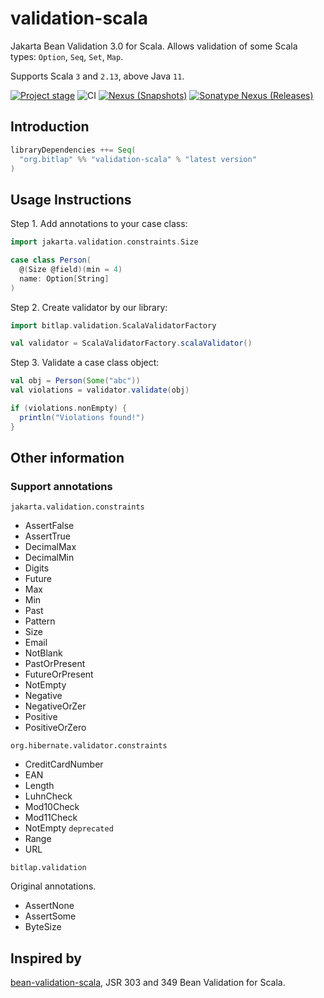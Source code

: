 # validation-scala

Jakarta Bean Validation 3.0 for Scala. Allows validation of some Scala types: `Option`, `Seq`, `Set`, `Map`.

Supports Scala `3` and `2.13`, above Java `11`.

[![Project stage][Badge-Stage]][Badge-Stage-Page] ![CI][Badge-CI] [![Nexus (Snapshots)][Badge-Snapshots]][Link-Snapshots] [![Sonatype Nexus (Releases)][Badge-Releases]][Link-Releases]

[Badge-Stage]: https://img.shields.io/badge/Project%20Stage-Experimental-orange.svg
[Badge-Stage-Page]: https://github.com/bitlap/bitlap/wiki/Project-Stages

[Badge-CI]: https://github.com/bitlap/validation-scala/actions/workflows/scala.yml/badge.svg
[Badge-Snapshots]: https://img.shields.io/nexus/s/org.bitlap/validation-scala_3?server=https%3A%2F%2Fs01.oss.sonatype.org
[Link-Snapshots]: https://oss.sonatype.org/content/repositories/snapshots/org/bitlap/validation-scala_3/

[Badge-Releases]: https://img.shields.io/nexus/r/org.bitlap/validation-scala_3?server=https%3A%2F%2Fs01.oss.sonatype.org
[Link-Releases]: https://oss.sonatype.org/content/repositories/releases/org/bitlap/validation-scala_3/

## Introduction

```scala
libraryDependencies ++= Seq(
  "org.bitlap" %% "validation-scala" % "latest version"
)
```

## Usage Instructions

Step 1. Add annotations to your case class:
```scala
import jakarta.validation.constraints.Size

case class Person(
  @(Size @field)(min = 4)
  name: Option[String]
)
```

Step 2. Create validator by our library:
```scala
import bitlap.validation.ScalaValidatorFactory

val validator = ScalaValidatorFactory.scalaValidator()
```

Step 3. Validate a case class object:
```scala
val obj = Person(Some("abc"))
val violations = validator.validate(obj)

if (violations.nonEmpty) {
  println("Violations found!")
}
```

## Other information

### Support annotations

`jakarta.validation.constraints`

- AssertFalse
- AssertTrue
- DecimalMax
- DecimalMin
- Digits
- Future
- Max
- Min
- Past
- Pattern
- Size
- Email
- NotBlank
- PastOrPresent
- FutureOrPresent
- NotEmpty
- Negative
- NegativeOrZer
- Positive
- PositiveOrZero

`org.hibernate.validator.constraints`

- CreditCardNumber
- EAN
- Length
- LuhnCheck
- Mod10Check
- Mod11Check
- NotEmpty `deprecated`
- Range
- URL

`bitlap.validation`

Original annotations.

- AssertNone
- AssertSome
- ByteSize

## Inspired by

[bean-validation-scala](https://github.com/bean-validation-scala/bean-validation-scala), JSR 303 and 349 Bean Validation for Scala.